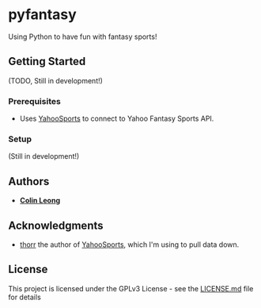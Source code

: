 # pyfantasy

Using Python to have fun with fantasy sports!


## Getting Started
(TODO, Still in development!)

### Prerequisites
* Uses [YahooSports](https://github.com/thorrr/YahooSports) to connect to Yahoo Fantasy Sports API. 

### Setup 
(Still in development!)

## Authors

* **[Colin Leong]((https://github.com/cdleong))**  

## Acknowledgments
* [thorr](https://github.com/thorrr) the author of [YahooSports](https://github.com/thorrr/YahooSports), which I'm using to pull data down.

## License

This project is licensed under the GPLv3 License - see the [LICENSE.md](LICENSE.md) file for details


